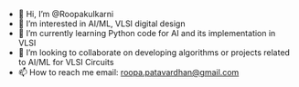 - 👋 Hi, I’m @Roopakulkarni
- 👀 I’m interested in AI/ML, VLSI digital design
- 🌱 I’m currently learning Python code for AI and its implementation in VLSI
- 💞️ I’m looking to collaborate on developing algorithms or projects related to AI/ML for VLSI Circuits
- 📫 How to reach me email: roopa.patavardhan@gmail.com

<!---
Roopakulkarni/Roopakulkarni is a ✨ special ✨ repository because its `README.md` (this file) appears on your GitHub profile.
You can click the Preview link to take a look at your changes.
--->

